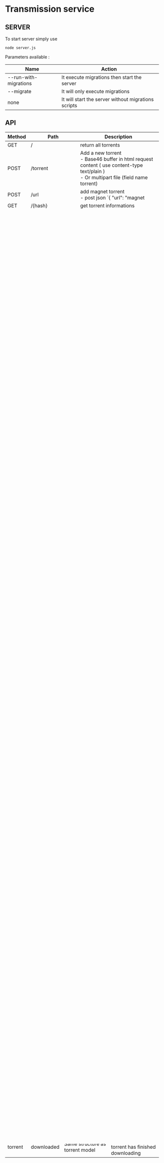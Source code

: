 Transmission service
====================

SERVER
------

To start server simply use
```
node server.js
```

Parameters available  :

| Name | Action |
| ---- | ------ |
| --run-with-migrations | It execute migrations then start the server |
| --migrate | It will only execute migrations |
| none | It will start the server without migrations scripts |
  
  
    
API   
---   

| Method | Path          | Description |  
| ------ | ------------- | ------------ |
| GET    | /             | return all torrents |   
| POST   | /torrent      | Add a new torrent <br> - Base46 buffer in html request content ( use content-type text/plain ) <br /> - Or multipart file (field name torrent) | 
| POST   | /url          | add magnet torrent<br > - post json `{ "url": "magnet||http" }` |
| GET    | /{hash}       | get torrent informations |   
| POST   | /{hash}/pause | pause torrent |
| POST   | /{hash}/start | start torrent |
| POST   | /{hash}/ratio/{ratio} | set torrent ratio |
| DELETE | /{hash}       | remove torrent |
   
   
   
DOCKER   
------   
You can build a docker image using the Dockerfile available in this repository.   
Environment variables available :

| Name                    | Default Value  | Description |
| ----------------------- | -------------- | ----------- |
| SERVER_PORT             | 8080           | Http server port |
| SERVER_HOST             | localhost      | Http server host |
| DOMAIN                  | null           | Add domain field in messages |
| TRANSMISSION_HOST       | 127.0.0.1      | Transmission host address |
| TRANSMISSION_PORT       | 9091           | Transmission api port |
| TRANSMISSION_USER       | transmission   | Transmission api user |
| TRANSMISSION_PASSWORD   | transmission   | Transmission api password |
| TRANSMISSION_URL        |                | Transmission rpc url |
| TRANSMISSION_SYNC_DELAY | 500            | Transmission worker delay, it will by default update the data each 500ms |
| UPLOAD_PATH             | /var/tmp/transmission-uploads | Temp path for uploaded torrents |
| DATABASE_DIALECT        | sqlite         | Database dialect cf [sequelize dialec](http://docs.sequelizejs.com/en/1.7.0/docs/usage/#dialects), don't forget to fork & install your connector if you are'nt going to use sqlite |
| DATABASE                | transmission   | Database name |
| DATABASE_USER           |                | Database user |
| DATABASE_PASSWORD       |                | Database password |
| DATABASE_HOST           |                | Database host |
| DATABASE_LOGGING        | 0              | Database logging, it will output all queries |
| DATABASE_PORT           |                | Database port |
| DATABASE_STORAGE        | /home/node/data/transmission.sqlite | Database storage ( used for sqlite ), use relative path starting from this project directory |
| REDIS_PORT              |       6379     | Redis port |
| REDIS_HOST              |                | Redis host | 
| REDIS_PASSWORD          |                | Redis password | 
| TRANSMISSION_STORAGE_PATH | /data        | Transmission storage path (used by /storage endpoint for monitoring purpose) |
| HOST_ID                 |                | Host ID, you can provide anything here, it will be passed to events |
## Volumes
   
By default the dockerfile expose the database storage ( `/home/node/data` )  
If you are mounting this directory don't forget to set his uid & guid at 1000 since node application is not running as root.  

## Ports
  
8080


Redis   
--------  
If environment variable REDIS_HOST is set, this server will publish events to redis with bulljs.

## Event object
| Field    | Description                         |
| -------- | ----------------------------------- |
| date     | Event creation date                 |
| data     | Event data, see description below   |
| type     | Event type, same as routing key     |
| hostId   | Host ID provided in env variable    |
| objectId | ObjectId associated with this event |



## Routing key and events content associated 

| Queue name | Job type           | Data field | Description |
| ---------- | ------------------ | ---------- | ----------- | 
| file       | created       | Same structure as file model | Fired when a new file is created | 
| file       | updated       | `{ new: { File model }, old: { File model }, diff: { field => | value that differ from old model } }` | Fired when the file is updated |
| file       | deleted       | Same structure as file model | Fired when the file is deleted |
| file       | downloaded    | Same structure as file model | Fired when the file has finished | downloading |
| torrent    | created    | Same structure as torrent model | Fired when a new torrent is | created | 
| torrent    | updated    | `{ new: { torrent model }, old: { torrent model }, diff: { field | => value that differ from old model } }` | Fired when the torrent is updated |
| torrent    | deleted    | Same structure as torrent model | Fired when the torrent is deleted |
| torrent    | downloaded | Same structure as torrent model | Fired when the torrent has finished downloading |


